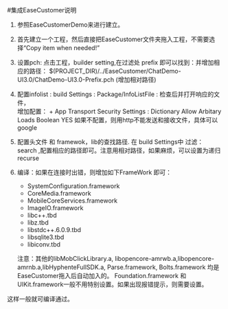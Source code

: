 #集成EaseCustomer说明  

1. 参照EaseCustomerDemo来进行建立。  
2. 首先建立一个工程，然后直接把EaseCustomer文件夹拖入工程，不需要选择“Copy item when needed!”  
3. 设置pch: 点击工程，builder setting,在过滤处 prefix 即可以找到：并增加相应的路径：
    $(PROJECT_DIR)/../EaseCustomer/ChatDemo-UI3.0/ChatDemo-UI3.0-Prefix.pch (增加相对路径)  
4. 配置infolist : build Settings :  Package/InfoListFile :  检查后并打开响应的文件，  
       增加配置： + App Transport Security Settings : Dictionary
                                   Allow Arbitary Loads Boolean YES 
   如果不配置，则用http不能发送和接收文件，具体可以google  
5. 配置头文件 和 framewok，lib的查找路径.
  在 build Settings中 过滤： search ,配置相应的路径即可。注意用相对路径，如果麻烦，可以设置为递归 recurse  
6. 编译：如果在连接时出错，则增加如下FrameWork 即可：

	*	SystemConfiguration.framework
	*	CoreMedia.framework
	*	MobileCoreServices.framework
	*	ImageIO.framework
	*	libc++.tbd
	*	libz.tbd
	*	libstdc++.6.0.9.tbd
	*	libsqlite3.tbd
	*	libiconv.tbd

   注意：其他的libMobClickLibrary.a, libopencore-amrwb.a,libopencore-amrnb.a,libHyphenteFullSDK.a, Parse.framework, Bolts.framework  均是EaseCustomer拖入后自动加入的。
    Foundation.framework 和UIKit.framework一般不用特别设置。如果出现报错提示，则需要设置。

  这样一般就可编译通过。 
